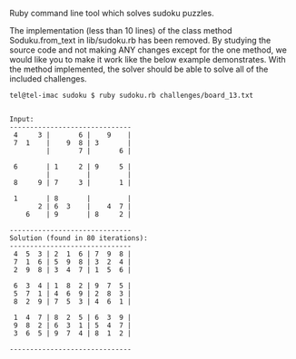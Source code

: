 Ruby command line tool which solves sudoku puzzles.

The implementation (less than 10 lines) of the class method Soduku.from_text in lib/sudoku.rb has been removed. By studying the source code and not making ANY changes except for the one method, we would like you to make it work like the below example demonstrates. With the method implemented, the solver should be able to solve all of the included challenges.

    tel@tel-imac sudoku $ ruby sudoku.rb challenges/board_13.txt


    Input:
    ------------------------------
     4     3 |       6 |    9    |
     7  1    |    9  8 | 3       |
             |       7 |       6 |

     6       | 1     2 | 9     5 |
             |         |         |
     8     9 | 7     3 |       1 |

     1       | 8       |         |
           2 | 6  3    |    4  7 |
        6    | 9       | 8     2 |

    ------------------------------
    Solution (found in 80 iterations):
    ------------------------------
     4  5  3 | 2  1  6 | 7  9  8 |
     7  1  6 | 5  9  8 | 3  2  4 |
     2  9  8 | 3  4  7 | 1  5  6 |

     6  3  4 | 1  8  2 | 9  7  5 |
     5  7  1 | 4  6  9 | 2  8  3 |
     8  2  9 | 7  5  3 | 4  6  1 |

     1  4  7 | 8  2  5 | 6  3  9 |
     9  8  2 | 6  3  1 | 5  4  7 |
     3  6  5 | 9  7  4 | 8  1  2 |

    ------------------------------